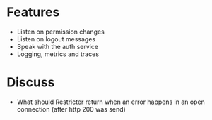 # Features
* Listen on permission changes
* Listen on logout messages
* Speak with the auth service
* Logging, metrics and traces

# Discuss
* What should Restricter return when an error happens in an open connection (after http 200 was send)